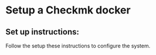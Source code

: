 # Setup a Checkmk docker

## Set up instructions:
Follow the setup these instructions to configure the system.